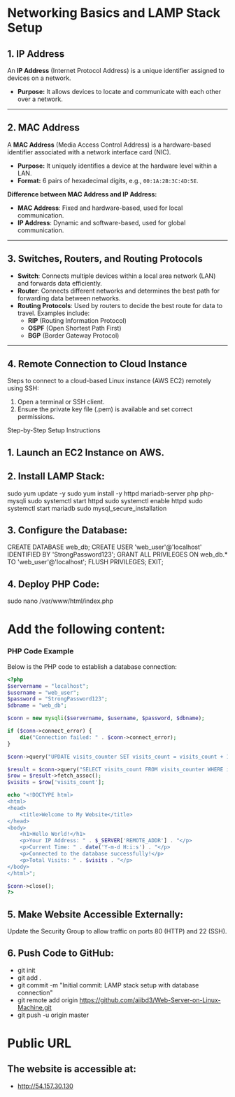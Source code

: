 # Networking Basics and LAMP Stack Setup

## 1. IP Address
An **IP Address** (Internet Protocol Address) is a unique identifier assigned to devices on a network.  
- **Purpose:** It allows devices to locate and communicate with each other over a network.

---

## 2. MAC Address
A **MAC Address** (Media Access Control Address) is a hardware-based identifier associated with a network interface card (NIC).  
- **Purpose:** It uniquely identifies a device at the hardware level within a LAN.  
- **Format:** 6 pairs of hexadecimal digits, e.g., `00:1A:2B:3C:4D:5E`.

**Difference between MAC Address and IP Address:**
- **MAC Address**: Fixed and hardware-based, used for local communication.  
- **IP Address**: Dynamic and software-based, used for global communication.

---

## 3. Switches, Routers, and Routing Protocols
- **Switch**: Connects multiple devices within a local area network (LAN) and forwards data efficiently.  
- **Router**: Connects different networks and determines the best path for forwarding data between networks.  
- **Routing Protocols**: Used by routers to decide the best route for data to travel. Examples include:
  - **RIP** (Routing Information Protocol)
  - **OSPF** (Open Shortest Path First)
  - **BGP** (Border Gateway Protocol)

---

## 4. Remote Connection to Cloud Instance
Steps to connect to a cloud-based Linux instance (AWS EC2) remotely using SSH:

1. Open a terminal or SSH client.
2. Ensure the private key file (.pem) is available and set correct permissions.

Step-by-Step Setup Instructions
## 1. Launch an EC2 Instance on AWS.

## 2. Install LAMP Stack:
sudo yum update -y
sudo yum install -y httpd mariadb-server php php-mysqli
sudo systemctl start httpd
sudo systemctl enable httpd
sudo systemctl start mariadb
sudo mysql_secure_installation


## 3. Configure the Database:
CREATE DATABASE web_db;
CREATE USER 'web_user'@'localhost' IDENTIFIED BY 'StrongPassword123';
GRANT ALL PRIVILEGES ON web_db.* TO 'web_user'@'localhost';
FLUSH PRIVILEGES;
EXIT;


## 4. Deploy PHP Code:
sudo nano /var/www/html/index.php

# Add the following content:
### PHP Code Example
Below is the PHP code to establish a database connection:

```php
<?php
$servername = "localhost";
$username = "web_user"; 
$password = "StrongPassword123"; 
$dbname = "web_db"; 

$conn = new mysqli($servername, $username, $password, $dbname);

if ($conn->connect_error) {
    die("Connection failed: " . $conn->connect_error);
}

$conn->query("UPDATE visits_counter SET visits_count = visits_count + 1 WHERE id = 1");

$result = $conn->query("SELECT visits_count FROM visits_counter WHERE id = 1");
$row = $result->fetch_assoc();
$visits = $row['visits_count'];

echo "<!DOCTYPE html>
<html>
<head>
    <title>Welcome to My Website</title>
</head>
<body>
    <h1>Hello World!</h1>
    <p>Your IP Address: " . $_SERVER['REMOTE_ADDR'] . "</p>
    <p>Current Time: " . date('Y-m-d H:i:s') . "</p>
    <p>Connected to the database successfully!</p>
    <p>Total Visits: " . $visits . "</p>
</body>
</html>";

$conn->close();
?>
```

## 5. Make Website Accessible Externally:
Update the Security Group to allow traffic on ports 80 (HTTP) and 22 (SSH).

## 6. Push Code to GitHub:
- git init
- git add .
- git commit -m "Initial commit: LAMP stack setup with database connection"
- git remote add origin https://github.com/aiibd3/Web-Server-on-Linux-Machine.git
- git push -u origin master

# Public URL
## The website is accessible at: 
- http://54.157.30.130


